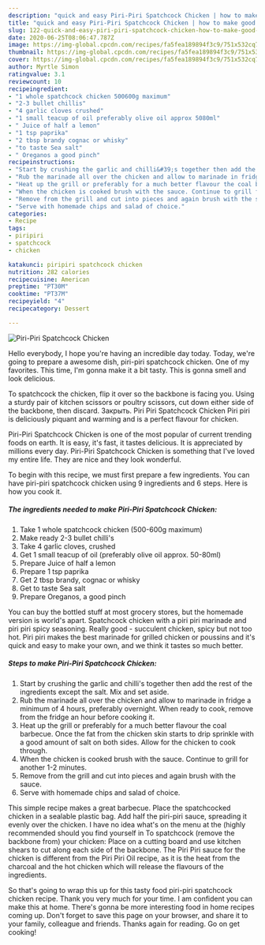 ```yaml
---
description: "quick and easy Piri-Piri Spatchcock Chicken | how to make good Piri-Piri Spatchcock Chicken"
title: "quick and easy Piri-Piri Spatchcock Chicken | how to make good Piri-Piri Spatchcock Chicken"
slug: 122-quick-and-easy-piri-piri-spatchcock-chicken-how-to-make-good-piri-piri-spatchcock-chicken
date: 2020-06-25T08:06:47.787Z
image: https://img-global.cpcdn.com/recipes/fa5fea189894f3c9/751x532cq70/piri-piri-spatchcock-chicken-recipe-main-photo.jpg
thumbnail: https://img-global.cpcdn.com/recipes/fa5fea189894f3c9/751x532cq70/piri-piri-spatchcock-chicken-recipe-main-photo.jpg
cover: https://img-global.cpcdn.com/recipes/fa5fea189894f3c9/751x532cq70/piri-piri-spatchcock-chicken-recipe-main-photo.jpg
author: Myrtle Simon
ratingvalue: 3.1
reviewcount: 10
recipeingredient:
- "1 whole spatchcock chicken 500600g maximum"
- "2-3 bullet chillis"
- "4 garlic cloves crushed"
- "1 small teacup of oil preferably olive oil approx 5080ml"
- " Juice of half a lemon"
- "1 tsp paprika"
- "2 tbsp brandy cognac or whisky"
- "to taste Sea salt"
- " Oreganos a good pinch"
recipeinstructions:
- "Start by crushing the garlic and chilli&#39;s together then add the rest of the ingredients except the salt. Mix and set aside."
- "Rub the marinade all over the chicken and allow to marinade in fridge a minimum of 4 hours, preferably overnight. When ready to cook, remove from the fridge an hour before cooking it."
- "Heat up the grill or preferably for a much better flavour the coal barbecue. Once the fat from the chicken skin starts to drip sprinkle with a good amount of salt on both sides. Allow for the chicken to cook through."
- "When the chicken is cooked brush with the sauce. Continue to grill for another 1-2 minutes."
- "Remove from the grill and cut into pieces and again brush with the sauce."
- "Serve with homemade chips and salad of choice."
categories:
- Recipe
tags:
- piripiri
- spatchcock
- chicken

katakunci: piripiri spatchcock chicken 
nutrition: 282 calories
recipecuisine: American
preptime: "PT30M"
cooktime: "PT37M"
recipeyield: "4"
recipecategory: Dessert

---
```



![Piri-Piri Spatchcock Chicken](https://img-global.cpcdn.com/recipes/fa5fea189894f3c9/751x532cq70/piri-piri-spatchcock-chicken-recipe-main-photo.jpg)

Hello everybody, I hope you're having an incredible day today. Today, we're going to prepare a awesome dish, piri-piri spatchcock chicken. One of my favorites. This time, I'm gonna make it a bit tasty. This is gonna smell and look delicious.

To spatchcock the chicken, flip it over so the backbone is facing you. Using a sturdy pair of kitchen scissors or poultry scissors, cut down either side of the backbone, then discard. Закрыть. Piri Piri Spatchcock Chicken Piri piri is deliciously piquant and warming and is a perfect flavour for chicken.

Piri-Piri Spatchcock Chicken is one of the most popular of current trending foods on earth. It is easy, it's fast, it tastes delicious. It is appreciated by millions every day. Piri-Piri Spatchcock Chicken is something that I've loved my entire life. They are nice and they look wonderful.


To begin with this recipe, we must first prepare a few ingredients. You can have piri-piri spatchcock chicken using 9 ingredients and 6 steps. Here is how you cook it.

<!--inarticleads1-->

##### The ingredients needed to make Piri-Piri Spatchcock Chicken:

1. Take 1 whole spatchcock chicken (500-600g maximum)
1. Make ready 2-3 bullet chilli&#39;s
1. Take 4 garlic cloves, crushed
1. Get 1 small teacup of oil (preferably olive oil approx. 50-80ml)
1. Prepare  Juice of half a lemon
1. Prepare 1 tsp paprika
1. Get 2 tbsp brandy, cognac or whisky
1. Get to taste Sea salt
1. Prepare  Oreganos, a good pinch


You can buy the bottled stuff at most grocery stores, but the homemade version is world&#39;s apart. Spatchcock chicken with a piri piri marinade and piri piri spicy seasoning. Really good - succulent chicken, spicy but not too hot. Piri piri makes the best marinade for grilled chicken or poussins and it&#39;s quick and easy to make your own, and we think it tastes so much better. 

<!--inarticleads2-->

##### Steps to make Piri-Piri Spatchcock Chicken:

1. Start by crushing the garlic and chilli&#39;s together then add the rest of the ingredients except the salt. Mix and set aside.
1. Rub the marinade all over the chicken and allow to marinade in fridge a minimum of 4 hours, preferably overnight. When ready to cook, remove from the fridge an hour before cooking it.
1. Heat up the grill or preferably for a much better flavour the coal barbecue. Once the fat from the chicken skin starts to drip sprinkle with a good amount of salt on both sides. Allow for the chicken to cook through.
1. When the chicken is cooked brush with the sauce. Continue to grill for another 1-2 minutes.
1. Remove from the grill and cut into pieces and again brush with the sauce.
1. Serve with homemade chips and salad of choice.


This simple recipe makes a great barbecue. Place the spatchcocked chicken in a sealable plastic bag. Add half the piri-piri sauce, spreading it evenly over the chicken. I have no idea what&#39;s on the menu at the (highly recommended should you find yourself in To spatchcock (remove the backbone from) your chicken: Place on a cutting board and use kitchen shears to cut along each side of the backbone. The Piri Piri sauce for the chicken is different from the Piri Piri Oil recipe, as it is the heat from the charcoal and the hot chicken which will release the flavours of the ingredients. 

So that's going to wrap this up for this tasty food piri-piri spatchcock chicken recipe. Thank you very much for your time. I am confident you can make this at home. There's gonna be more interesting food in home recipes coming up. Don't forget to save this page on your browser, and share it to your family, colleague and friends. Thanks again for reading. Go on get cooking!
